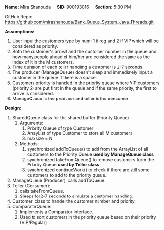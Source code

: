 **Name:** Mira Shanouda &nbsp; &nbsp; **SID:** 900193016 &nbsp; &nbsp; **Section:** 5:30 PM

GitHub Repo: https://github.com/mirashanouda/Bank_Queue_System_Java_Threads.git

**Assumptions:**
1. User input the customers type by num: 1 if reg and 2 if VIP which will be considered as priority.
2. Both the customer's arrival and the customer number in the queue and how many people ahead of him/her are considered the same as the index of it in the M customers.
3. Time duration of each teller handling a customer is 2-7 seconds.
4. The producer (ManageQueue) doesn't sleep and immediately input a customer in the queue if there is a space.
5. Customers priority is handled in the priority queue where VIP customers (priority 2) are put first in the queue and if the same priority, the first to arrive is considered.
6. ManageQueue is the producer and teller is the consumer

**Design:**
1. SharedQueue class for the shared buffer (Priority Queue)
    1. Arguments:
        1. Priority Queue of type Customer
        2. ArrayList of type Customer to store all M customers
        3. maxsize = N
    2. Methods:
        1. synchronized addToQueue() to add from the ArrayList of all customers to the Priority Queue **used by ManageQueue class**
        2. synchronized takeFromQueue() to remove customers form the Priority Queue **used by Teller class**
        3. synchronized continueWork() to check if there are still some customers to add to the priority queue.
2. ManageQueue (Producer): calls addToQueue.
3. Teller (Consumer):
    1. calls takeFromQueue.
    2. Sleeps for2-7 seconds to simulate a customer handling.
4. Customer: class to handel the customer number and priority.
5. ComparatorQueue:
    1. Implements a Comparator interface.
    2. Used to sort customers in the priority queue based on their priority (VIP/Regular)
 
